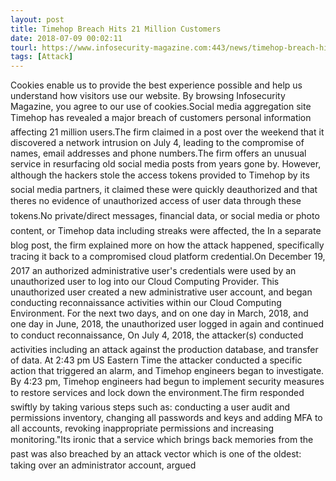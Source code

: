 ```yaml
---
layout: post
title: Timehop Breach Hits 21 Million Customers
date: 2018-07-09 00:02:11
tourl: https://www.infosecurity-magazine.com:443/news/timehop-breach-hits-21-million/
tags: [Attack]
---
```

Cookies enable us to provide the best experience possible and help us understand how visitors use our website. By browsing Infosecurity Magazine, you agree to our use of cookies.Social media aggregation site Timehop has revealed a major breach of customers personal information affecting 21 million users.The firm claimed in a post over the weekend that it discovered a network intrusion on July 4, leading to the compromise of names, email addresses and phone numbers.The firm offers an unusual service in resurfacing old social media posts from years gone by. However, although the hackers stole the access tokens provided to Timehop by its social media partners, it claimed these were quickly deauthorized and that theres no evidence of unauthorized access of user data through these tokens.No private/direct messages, financial data, or social media or photo content, or Timehop data including streaks were affected, the In a separate blog post, the firm explained more on how the attack happened, specifically tracing it back to a compromised cloud platform credential.On December 19, 2017 an authorized administrative user's credentials were used by an unauthorized user to log into our Cloud Computing Provider. This unauthorized user created a new administrative user account, and began conducting reconnaissance activities within our Cloud Computing Environment. For the next two days, and on one day in March, 2018, and one day in June, 2018, the unauthorized user logged in again and continued to conduct reconnaissance, On July 4, 2018, the attacker(s) conducted activities including an attack against the production database, and transfer of data. At 2:43 pm US Eastern Time the attacker conducted a specific action that triggered an alarm, and Timehop engineers began to investigate. By 4:23 pm, Timehop engineers had begun to implement security measures to restore services and lock down the environment.The firm responded swiftly by taking various steps such as: conducting a user audit and permissions inventory, changing all passwords and keys and adding MFA to all accounts, revoking inappropriate permissions and increasing monitoring."Its ironic that a service which brings back memories from the past was also breached by an attack vector which is one of the oldest: taking over an administrator account, argued 